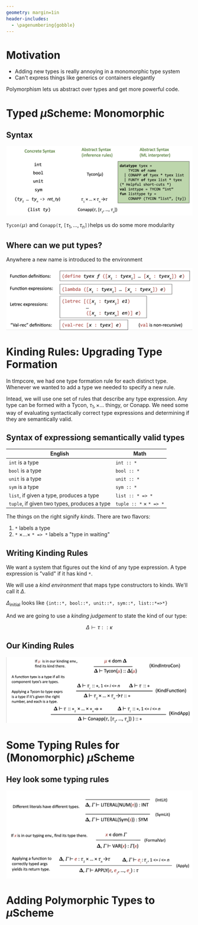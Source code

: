 ```yaml
---
geometry: margin=1in
header-includes:
  - \pagenumbering{gobble}
---
```


# Motivation

- Adding new types is really annoying in a monomorphic type system
- Can't express things like generics or containers elegantly
  
Polymorphism lets us abstract over types and get more powerful code.

# Typed $\mu$Scheme: Monomorphic

## Syntax

![](assets/timpcoretypes.png)

`Tycon(`$\mu$`)` and `Conapp(`$\tau$, `[`$\tau_1, ..., \tau_n$`])`helps us do some more modularity

## Where can we put types?

Anywhere a new name is introduced to the environment

![](assets/timpcoresyntax.png)

# Kinding Rules: Upgrading Type Formation

In tImpcore, we had one type formation rule for each distinct type. Whenever we wanted to add a type we needed to specify a new rule.

Intead, we will use one set of rules that describe any type expression. Any type can be formed with a Tycon, $\tau_1, \times ...$ thingy, or Conapp. We need some way of evaluating syntactically correct type expressions and determining if they are semantically valid.

## Syntax of expressiong semantically valid types

English | Math
---|---
`int` is a type | `int :: *`
`bool` is a type | `bool :: *`
`unit` is a type | `unit :: *`
`sym` is a type | `sym :: *`
`list`, if given a type, produces a type | `list :: * => *`
`tuple`, if given two types, produces a type | `tuple :: *` $\times$ `* => *`

The things on the right signify _kinds_. There are two flavors:

1. `*` labels a type
2. `*` $\times ... \times$ `* => *` labels a "type in waiting"

## Writing Kinding Rules

We want a system that figures out the kind of any type expression. A type expression is "valid" if it has kind `*`.

We will use a _kind environment_ that maps type constructors to kinds. We'll call it $\Delta$.

$\Delta_{\text{initial}}$ looks like `{int::*, bool::*, unit::*, sym::*, list::*=>*}`

And we are going to use a _kinding judgement_ to state the kind of our type:

$$\Delta \vdash \tau::\kappa$$

## Our Kinding Rules

![](assets/kindingrules.png)

# Some Typing Rules for (Monomorphic) $\mu$Scheme

## Hey look some typing rules

![](assets/typingrules.png)

# Adding Polymorphic Types to $\mu$Scheme
 